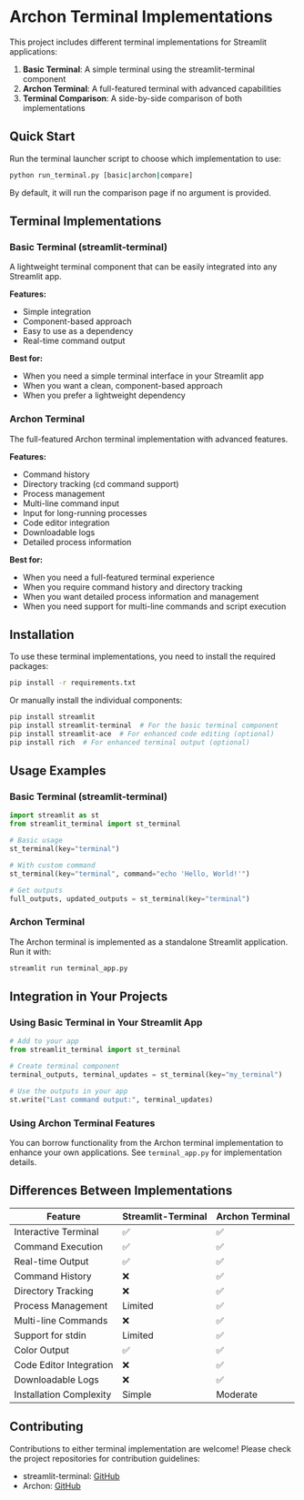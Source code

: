 # Archon Terminal Implementations

This project includes different terminal implementations for Streamlit applications:

1. **Basic Terminal**: A simple terminal using the streamlit-terminal component
2. **Archon Terminal**: A full-featured terminal with advanced capabilities
3. **Terminal Comparison**: A side-by-side comparison of both implementations

## Quick Start

Run the terminal launcher script to choose which implementation to use:

```bash
python run_terminal.py [basic|archon|compare]
```

By default, it will run the comparison page if no argument is provided.

## Terminal Implementations

### Basic Terminal (streamlit-terminal)

A lightweight terminal component that can be easily integrated into any Streamlit app.

**Features:**
- Simple integration
- Component-based approach
- Easy to use as a dependency
- Real-time command output

**Best for:**
- When you need a simple terminal interface in your Streamlit app
- When you want a clean, component-based approach
- When you prefer a lightweight dependency

### Archon Terminal

The full-featured Archon terminal implementation with advanced features.

**Features:**
- Command history
- Directory tracking (cd command support)
- Process management
- Multi-line command input
- Input for long-running processes
- Code editor integration
- Downloadable logs
- Detailed process information

**Best for:**
- When you need a full-featured terminal experience
- When you require command history and directory tracking
- When you want detailed process information and management
- When you need support for multi-line commands and script execution

## Installation

To use these terminal implementations, you need to install the required packages:

```bash
pip install -r requirements.txt
```

Or manually install the individual components:

```bash
pip install streamlit
pip install streamlit-terminal  # For the basic terminal component
pip install streamlit-ace  # For enhanced code editing (optional)
pip install rich  # For enhanced terminal output (optional)
```

## Usage Examples

### Basic Terminal (streamlit-terminal)

```python
import streamlit as st
from streamlit_terminal import st_terminal

# Basic usage
st_terminal(key="terminal")

# With custom command
st_terminal(key="terminal", command="echo 'Hello, World!'")

# Get outputs
full_outputs, updated_outputs = st_terminal(key="terminal")
```

### Archon Terminal

The Archon terminal is implemented as a standalone Streamlit application. Run it with:

```bash
streamlit run terminal_app.py
```

## Integration in Your Projects

### Using Basic Terminal in Your Streamlit App

```python
# Add to your app
from streamlit_terminal import st_terminal

# Create terminal component
terminal_outputs, terminal_updates = st_terminal(key="my_terminal")

# Use the outputs in your app
st.write("Last command output:", terminal_updates)
```

### Using Archon Terminal Features

You can borrow functionality from the Archon terminal implementation to enhance your own applications. See `terminal_app.py` for implementation details.

## Differences Between Implementations

| Feature | Streamlit-Terminal | Archon Terminal |
|---------|-------------------|----------------|
| Interactive Terminal | ✅ | ✅ |
| Command Execution | ✅ | ✅ |
| Real-time Output | ✅ | ✅ |
| Command History | ❌ | ✅ |
| Directory Tracking | ❌ | ✅ |
| Process Management | Limited | ✅ |
| Multi-line Commands | ❌ | ✅ |
| Support for stdin | Limited | ✅ |
| Color Output | ✅ | ✅ |
| Code Editor Integration | ❌ | ✅ |
| Downloadable Logs | ❌ | ✅ |
| Installation Complexity | Simple | Moderate |

## Contributing

Contributions to either terminal implementation are welcome! Please check the project repositories for contribution guidelines:

- streamlit-terminal: [GitHub](https://github.com/akipg/streamlit-terminal)
- Archon: [GitHub](https://github.com/your-username/Archon) 